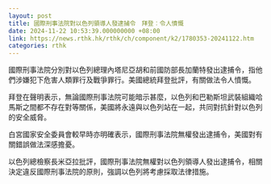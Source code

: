 ```yaml
---
layout: post
title: 國際刑事法院對以色列領導人發逮捕令　拜登︰令人憤慨
date: 2024-11-22 10:53:39.000000000 +08:00
link: https://news.rthk.hk/rthk/ch/component/k2/1780353-20241122.htm
categories: rthk
---
```


國際刑事法院分別對以色列總理內塔尼亞胡和前國防部長加蘭特發出逮捕令，指他們涉嫌犯下危害人類罪行及戰爭罪行。美國總統拜登批評，有關做法令人憤慨。

拜登在聲明表示，無論國際刑事法院可能暗示甚麼，以色列和巴勒斯坦武裝組織哈馬斯之間都不存在對等關係，美國將永遠與以色列站在一起，共同對抗針對以色列的安全威脅。

白宮國家安全委員會較早時亦明確表示，國際刑事法院無權發出逮捕令，美國對有關錯誤做法深感擔憂。

以色列總檢察長米亞拉批評，國際刑事法院無權對以色列領導人發出逮捕令，相關決定違反國際刑事法院的原則，強調以色列將考慮採取法律措施。
